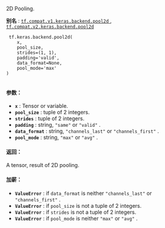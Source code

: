 2D Pooling.

**别名** : [ `tf.compat.v1.keras.backend.pool2d` ](/api_docs/python/tf/keras/backend/pool2d), [ `tf.compat.v2.keras.backend.pool2d` ](/api_docs/python/tf/keras/backend/pool2d)

```
 tf.keras.backend.pool2d(
    x,
    pool_size,
    strides=(1, 1),
    padding='valid',
    data_format=None,
    pool_mode='max'
)
 
```

#### 参数：
- **`x`** : Tensor or variable.
- **`pool_size`** : tuple of 2 integers.
- **`strides`** : tuple of 2 integers.
- **`padding`** : string,  `"same"`  or  `"valid"` .
- **`data_format`** : string,  `"channels_last"`  or  `"channels_first"` .
- **`pool_mode`** : string,  `"max"`  or  `"avg"` .


#### 返回：
A tensor, result of 2D pooling.

#### 加薪：
- **`ValueError`** : if  `data_format`  is neither  `"channels_last"`  or `"channels_first"` .
- **`ValueError`** : if  `pool_size`  is not a tuple of 2 integers.
- **`ValueError`** : if  `strides`  is not a tuple of 2 integers.
- **`ValueError`** : if  `pool_mode`  is neither  `"max"`  or  `"avg"` .
